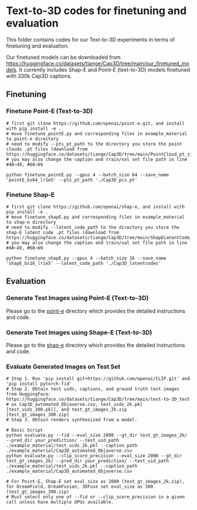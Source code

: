 # Text-to-3D codes for finetuning and evaluation
This folder contains codes for our Text-to-3D experiments in terms of finetuning and evaluation. 

Our finetuned models can be downloaded from https://huggingface.co/datasets/tiange/Cap3D/tree/main/our_finetuned_models. It currently includes Shap-E and Point-E (text-to-3D) models finetuned with 330k Cap3D captions. 

## Finetuning

### Finetune Point-E (Text-to-3D)
```
# first git clone https://github.com/openai/point-e.git, and install with pip install -e .
# move finetune_pointE.py and corresponding files in example_material to point-e directory
# need to modify --pts_pt_path to the directory you store the point clouds .pt files (download from https://huggingface.co/datasets/tiange/Cap3D/tree/main/PointCloud_pt_zips)
# you may also change the caption and train/val set file path in line #48~49, #68~69

python finetune_pointE.py --gpus 4 --batch_size 64 --save_name 'pointE_bs64_lr1e5' --pts_pt_path './Cap3D_pcs_pt'
```

### Finetune Shap-E
```
# first git clone https://github.com/openai/shap-e, and install with pip install -e .
# move finetune_shapE.py and corresponding files in example_material to shap-e directory
# need to modify --latent_code_path to the directory you store the shap-E latent code .pt files (download from https://huggingface.co/datasets/tiange/Cap3D/tree/main/ShapELatentCode_zips)
# you may also change the caption and train/val set file path in line #48~49, #68~69

python finetune_shapE.py --gpus 4 --batch_size 16 --save_name 'shapE_bs16_lr1e5' --latent_code_path './Cap3D_latentcodes'
```

## Evaluation
### Generate Test Images using Point-E (Text-to-3D)
Please go to the [point-e](https://github.com/crockwell/Cap3D/tree/main/text-to-3D/point-e) directory which provides the detailed instructions and code.

### Generate Test Images using Shape-E (Text-to-3D)
Please go to the [shap-e](https://github.com/crockwell/Cap3D/tree/main/text-to-3D/shap-e) directory which provides the detailed instructions and code.

### Evaluate Generated Images on Test Set
```
# Step 1. Run 'pip install git+https://github.com/openai/CLIP.git' and 'pip install pytorch-fid'
# Step 2. Obtain test uids, captions, and ground truth test images from HuggingFace: https://huggingface.co/datasets/tiange/Cap3D/tree/main/text-to-3D_test
# as Cap3D_automated_Objaverse.csv, test_uids_2k.pkl [test_uids_300.pkl], and test_gt_images_2k.zip  [test_gt_images_300.zip]
# Step 3. Obtain renders synthesized from a model.

# Basic Script
python evaluate.py --fid --eval_size 2000 --gt_dir test_gt_images_2k/ --pred_dir your_prediction/ --test_uid_path ./example_material/test_uids_2k.pkl --caption_path ./example_material/Cap3D_automated_Objaverse.csv
python evaluate.py --clip_score_precision --eval_size 2000 --gt_dir test_gt_images_2k/ --pred_dir your_prediction/ --test_uid_path ./example_material/test_uids_2k.pkl --caption_path ./example_material/Cap3D_automated_Objaverse.csv

# For Point-E, Shap-E set eval_size as 2000 (test_gt_images_2k.zip), for DreamField, DreamFusion, 3DFuse set eval_size as 300 (test_gt_images_300.zip)
# Must select only one of --fid or --clip_score_precision in a given call unless have multiple GPUs available. 
```
